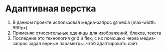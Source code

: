 # Адаптивная верстка

1. В данном проекте использовал медиа-запрос @media (max-width: 990px)
2. Применял относительные еденицы для изображений, блоков, текста
3. Последние это технология grid и flex, с их помощью через медиа-запрос задал верные параметры, чтоб адаптировать сайт.